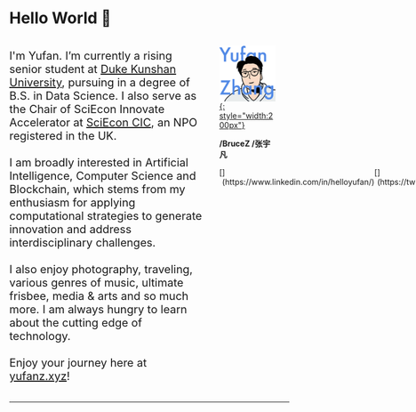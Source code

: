 # Hello World 👋 

<style>
img {
  float: right;
}
</style>


<div style="display: flex;" markdown>

<div markdown style="width: 70%;">
<p style="font-size:20px;">
<!-- <img src="img/logos/logo8_en.png" alt="Pineapple" style="width:200px"> -->
<!-- Hello World 👋  -->
<!-- <br />
<br /> -->
I'm Yufan. 
I’m currently a rising senior student at <a href="https://dukekunshan.edu.cn/">Duke Kunshan University</a>, pursuing in a degree of B.S. in Data Science.
I also serve as the Chair of SciEcon Innovate Accelerator at <a href="https://www.sciecon.org/">SciEcon CIC</a>, an NPO registered in the UK.
<br />
<br />
I am broadly interested in Artificial Intelligence, Computer Science and Blockchain, which stems from my enthusiasm for applying computational strategies to generate innovation and address interdisciplinary challenges. 
<br />
<br />
I also enjoy photography, traveling, various genres of music, ultimate frisbee, media & arts and so much more. 
I am always hungry to learn about the cutting edge of technology.
<br />
<br />
Enjoy your journey here at <a href="https://yufanz.xyz/">yufanz.xyz</a>!
</p>
</div>

<div style="width: 5%"></div>

<div markdown style="width: 20%;">

[![YUFAN](./img/logos/logo8_en.png){: style="width:200px"}](index.md)

**/BruceZ /张宇凡**

<!-- Data Science | Undergraduate '23 | *Duke Kunshan University*

Chair of SciEcon Innovate Accelerator | *SciEcon CIC* -->

<link rel="stylesheet" href="https://cdnjs.cloudflare.com/ajax/libs/font-awesome/4.7.0/css/font-awesome.min.css">

<div style="display: flex;" markdown>
[<i class="fa fa-linkedin" aria-hidden="true"></i>](https://www.linkedin.com/in/helloyufan/)
<div style="width: 10%"></div>
[<i class="fa fa-twitter" aria-hidden="true"></i>](https://twitter.com/brucezbrucez)
<div style="width: 10%"></div>
[<i class="fa fa-github" aria-hidden="true"></i>](https://github.com/iambrucez)
<div style="width: 10%"></div>
[<i class="fa fa-envelope" aria-hidden="true"></i>](mailto:yz605@duke.edu)
<div style="width: 10%"></div>
[<i class="fa fa-phone" aria-hidden="true"></i>](tel:+86 13853189701)
<div style="width: 10%"></div>
[<i class="fa fa-video-camera" aria-hidden="true"></i>](./meet.md)
</div>

</div>

<!-- <div style="width: 5%"></div> -->

<!-- <div markdown style="width: 70%;">
<p style="font-size:20px;">
Hello World 👋 
<br />
<br />
I'm Yufan. 
I’m currently a rising senior student at <a href="https://dukekunshan.edu.cn/">Duke Kunshan University</a>, pursuing in a degree of B.S. in Data Science.
I also serve as the Chair of SciEcon Innovate Accelerator at <a href="https://www.sciecon.org/">SciEcon CIC</a>, an NPO registered in the UK.
<br />
<br />
I am broadly interested in Artificial Intelligence, Computer Science and Blockchain, which stems from my enthusiasm for applying computational strategies to generate innovation and address interdisciplinary challenges. 
<br />
<br />
I also enjoy photography, traveling, various genres of music, ultimate frisbee, media & arts and so much more. 
I am always hungry to learn about the cutting edge of technology.
<br />
<br />
Enjoy your journey here at <a href="https://yufanz.xyz/">yufanz.xyz</a>!
</p>
</div> -->

</div>

---
<!-- 
|
[#Bio](Home/bio.md) |
[#Education](Home/education.md) |
[#Skills](Home/skills.md) |
[#Tags](Home/tags.md) | -->
